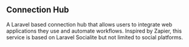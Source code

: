 ## Connection Hub
A Laravel based connection hub that allows users to integrate web applications they use and automate workflows.
Inspired by Zapier, this service is based on Laravel Socialite but not limited to social platforms.

